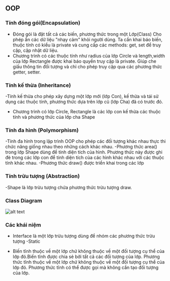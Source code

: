 ## OOP
### Tính đóng gói(Encapsulation)
- Đóng gói là đặt tất cả các biến, phương thức trong một Lớp(Class)
Cho phép ẩn các dữ liệu "nhạy cảm" khỏi người dùng. Ta cần khai báo biến, thuộc tính có kiểu là private và cung cấp các methods: get, set để truy cập, cập nhật dữ liệu.
- Chương trình có các thuộc tính như radius của lớp Circle và length,width của lớp Rectangle được khai báo quyền truy cập là private. Giúp che giấu thông tin đối tượng và chỉ cho phép truy cập qua các phương thức getter, setter.
### Tính kế thừa (Inheritance)
-Tính kế thừa cho phép xây dựng một lớp mới (lớp Con), kế thừa và tái sử dụng các thuộc tính, phương thức dựa trên lớp cũ (lớp Cha) đã có trước đó. 
- Chương trình có lớp Circle, Rectangle là các lớp con kế thừa các thuộc tính và phương thức của lớp cha Shape
###  Tính đa hình (Polymorphism)
-Tính đa hình trong lập trình OOP cho phép các đối tượng khác nhau thực thi chức năng giống nhau theo những cách khác nhau.
-Phương thức area() trong lớp Shape dùng để tính diện tích của hình. Phương thức này được ghi đè trong các lớp con để tính diện tích của các hình khác nhau với các thuộc tính khác nhau.
-Phương thức draw() được triển khai trong các lớp 
### Tính trừu tượng (Abstraction)
-Shape là lớp trừu tượng chứa phương thức trừu tượng draw.
### Class Diagram
![alt text](image.png)
### Các khái niệm
- Interface là một lớp trừu tượng dùng để nhóm các phương thức trừu tượng
-Static
+ Biến tĩnh thuộc về một lớp chứ không thuộc về một đối tượng cụ thể của lớp đó.Biến tĩnh được chia sẻ bởi tất cả các đối tượng của lớp.
Phương thức tĩnh thuộc về một lớp chứ không thuộc về một đối tượng cụ thể của lớp đó. Phương thức tĩnh có thể được gọi mà không cần tạo đối tượng của lớp.